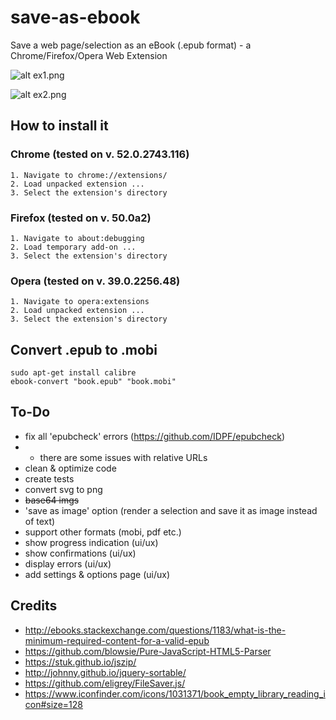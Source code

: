 # save-as-ebook

Save a web page/selection as an eBook (.epub format) - a Chrome/Firefox/Opera Web Extension

![alt ex1.png](https://github.com/alexadam/save-as-ebook/blob/master/ex1.png?raw=true)

![alt ex2.png](https://github.com/alexadam/save-as-ebook/blob/master/ex2.png?raw=true)

## How to install it

### Chrome (tested on v. 52.0.2743.116)

```
1. Navigate to chrome://extensions/
2. Load unpacked extension ...
3. Select the extension's directory
```

### Firefox (tested on v. 50.0a2)

```
1. Navigate to about:debugging
2. Load temporary add-on ...
3. Select the extension's directory
```

### Opera (tested on v. 39.0.2256.48)

```
1. Navigate to opera:extensions
2. Load unpacked extension ...
3. Select the extension's directory
```

## Convert .epub to .mobi

```
sudo apt-get install calibre
ebook-convert "book.epub" "book.mobi"
```

## To-Do
 - fix all 'epubcheck' errors (https://github.com/IDPF/epubcheck)
 - * there are some issues with relative URLs
 - clean & optimize code
 - create tests
 - convert svg to png
 - ~~base64 imgs~~
 - 'save as image' option (render a selection and save it as image instead of text)
 - support other formats (mobi, pdf etc.)
 - show progress indication (ui/ux)
 - show confirmations (ui/ux)
 - display errors (ui/ux)
 - add settings & options page (ui/ux)

## Credits
 - http://ebooks.stackexchange.com/questions/1183/what-is-the-minimum-required-content-for-a-valid-epub
 - https://github.com/blowsie/Pure-JavaScript-HTML5-Parser
 - https://stuk.github.io/jszip/
 - http://johnny.github.io/jquery-sortable/
 - https://github.com/eligrey/FileSaver.js/
 - https://www.iconfinder.com/icons/1031371/book_empty_library_reading_icon#size=128
